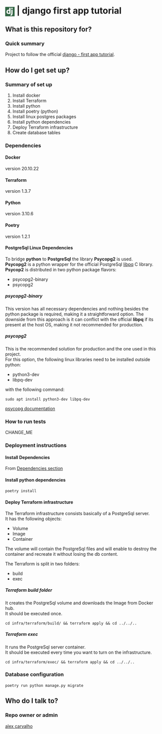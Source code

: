 # <img src="img/django.png" alt="django first app" width="30" style="vertical-align: middle;"> | django first app tutorial #

## What is this repository for? ##

### Quick summary

Project to follow the official [django - first app tutorial](https://docs.djangoproject.com/en/4.1/intro/tutorial01/).  

## How do I get set up? ##

### Summary of set up

1. Install docker  
2. Install Terraform  
3. Install python  
4. Install poetry (python)  
5. Install linux postgres packages  
6. Install python dependencies  
7. Deploy Terraform infrastructure  
8. Create database tables  

### Dependencies

#### Docker

version 20.10.22

#### Terraform

version 1.3.7

#### Python

version 3.10.6

#### Poetry  

version 1.2.1

#### PostgreSql Linux Dependencies  
To bridge **python** to **PostgreSql** the library **Psycopg2** is used.  
**Psycopg2** is a python wrapper for the official PostgreSql 
[libpq](https://www.postgresql.org/docs/current/libpq.html) C library.  
**Psycop2** is distributed in two python package flavors:  
- psycopg2-binary
- psycopg2

##### psycopg2-binary
This version has all necessary dependencies and nothing besides the python
package is required, making it a straightforward option. 
The downside from this approach is it can conflict with the official **libpq** 
if its present at the host OS, making it not recommended for production.

##### psycopg2
This is the recommended solution for production 
and the one used in this project.  
For this option, the following linux libraries need to be installed outside 
python:
- python3-dev
- libpq-dev

with the following command:
```shell
sudo apt install python3-dev libpq-dev
```

[psycopg documentation](https://www.psycopg.org/docs/install.html)  

### How to run tests

CHANGE_ME  

### Deployment instructions

#### Install Dependencies

From [Dependencies section](#dependencies)

#### Install python dependencies  

```shell
poetry install
```

#### Deploy Terraform infrastructure  

The Terraform infrastructure consists basically of a PostgreSql server.  
It has the following objects:
- Volume
- Image
- Container

The volume will contain the PostgreSql files and will enable to destroy the 
container and recreate it without losing the db content.  

The Terraform is split in two folders:
- build
- exec

##### Terraform build folder

It creates the PostgreSql volume and downloads the Image from Docker hub.  
It should be executed once.

```shell
cd infra/terraform/build/ && terraform apply && cd ../../..
```

##### Terraform exec

It runs the PostgreSql server container.  
It should be executed every time you want to turn on the infrastructure.

```shell
cd infra/terraform/exec/ && terraform apply && cd ../../..
```

### Database configuration

```shell
poetry run python manage.py migrate
```

## Who do I talk to? ##

### Repo owner or admin

[alex carvalho](mailto:alex.carvalho.data@gmail.com)  